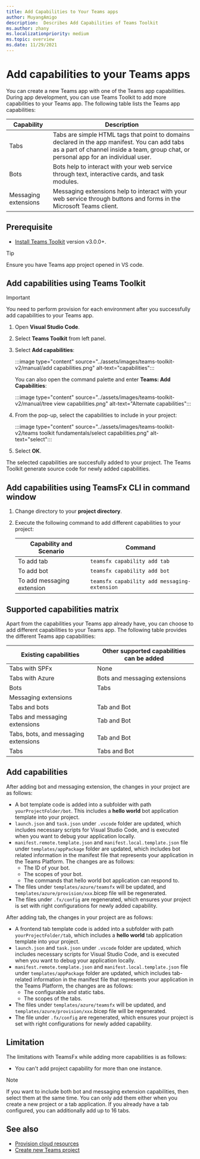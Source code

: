 ```yaml
---
title: Add Capabilities to Your Teams apps
author: MuyangAmigo
description:  Describes Add Capabilities of Teams Toolkit
ms.author: zhany
ms.localizationpriority: medium
ms.topic: overview
ms.date: 11/29/2021
---
```


# Add capabilities to your Teams apps

You can create a new Teams app with one of the Teams app capabilities. During app development, you can use Teams Toolkit to add more capabilities to your Teams app. The following table lists the Teams app capabilities:

|**Capability**|**Description**|
|--------|-------------|
| Tabs |  Tabs are simple HTML tags that point to domains declared in the app manifest. You can add tabs as a part of channel inside a team, group chat, or personal app for an individual user.|
| Bots |  Bots help to interact with your web service through text, interactive cards, and task modules.|
| Messaging extensions | Messaging extensions help to interact with your web service through buttons and forms in the Microsoft Teams client.|

## Prerequisite

* [Install Teams Toolkit](https://marketplace.visualstudio.com/items?itemName=TeamsDevApp.ms-teams-vscode-extension) version v3.0.0+.

> [!TIP]
> Ensure you have Teams app project opened in VS code.

## Add capabilities using Teams Toolkit

> [!IMPORTANT]
> You need to perform provision for each environment after you successfully add capabilities to your Teams app.

1. Open **Visual Studio Code**.
1. Select **Teams Toolkit** from left panel.
1. Select **Add capabilities**:

    :::image type="content" source="../assets/images/teams-toolkit-v2/manual/add capabilities.png" alt-text="capabilities":::

   You can also open the command palette and enter **Teams: Add Capabilities**: 
      
    :::image type="content" source="../assets/images/teams-toolkit-v2/manual/tree view capabilities.png" alt-text="Alternate capabilities":::

1. From the pop-up, select the capabilities to include in your project:

    :::image type="content" source="../assets/images/teams-toolkit-v2/teams toolkit fundamentals/select capabilities.png" alt-text="select":::

1. Select **OK**.

The selected capabilities are succesfully added to your project. The Teams Toolkit generate source code for newly added capabilities.

## Add capabilities using TeamsFx CLI in command window

1. Change directory to your **project directory**.
1. Execute the following command to add different capabilities to your project:

   |Capability and Scenario| Command|
   |-----------------------|----------|
   |To add tab|`teamsfx capability add tab`|
   |To add bot|`teamsfx capability add bot`|
   |To add messaging extension|`teamsfx capability add messaging-extension`|

## Supported capabilities matrix

Apart from the capabilities your Teams app already have, you can choose to add different capabilities to your Teams app. The following table provides the different Teams app capabilities: 

|Existing capabilities|Other supported capabilities can be added|
|--------------------|--------------------|
|Tabs with SPFx|None|
|Tabs with Azure|Bots and messaging extensions|
|Bots|Tabs|
|Messaging extensions| |Tab and Bot||
|Tabs and bots|Tab and Bot|
|Tabs and messaging extensions|Tab and Bot|
|Tabs, bots, and messaging extensions|Tab and Bot|
|Tabs |Tabs and Bot|

## Add capabilities

After adding bot and messaging extension, the changes in your project are as follows:

- A bot template code is added into a subfolder with path `yourProjectFolder/bot`. This includes a **hello world** bot application template into your project.
- `launch.json` and `task.json` under `.vscode` folder are updated, which includes necessary scripts for Visual Studio Code, and is executed when you want to debug your application locally. 
- `manifest.remote.template.json` and `manifest.local.template.json` file under `templates/appPackage` folder are updated, which includes bot related information in the manifest file that represents your application in the Teams Platform. The changes are as follows:
  - The ID of your bot.
  - The scopes of your bot.
  - The commands that hello world bot application can respond to.
- The files under `templates/azure/teamsfx` will be updated, and `templates/azure/provision/xxx`.bicep file will be regenerated.
- The files under `.fx/config` are regenerated, which ensures your project is set with right configurations for newly added capability.

After adding tab, the changes in your project are as follows:

- A frontend tab template code is added into a subfolder with path `yourProjectFolder/tab`, which includes a **hello world** tab application template into your project.
- `launch.json` and `task.json` under `.vscode` folder are updated, which includes necessary scripts for Visual Studio Code, and is executed when you want to debug your application locally. 
- `manifest.remote.template.json` and `manifest.local.template.json` file under `templates/appPackage` folder are updated, which includes tab-related information in the manifest file that represents your application in the Teams Platform, the changes are as follows:
  - The configurable and static tabs.
  - The scopes of the tabs.
- The files under `templates/azure/teamsfx` will be updated, and `templates/azure/provision/xxx`.bicep file will be regenerated.
- The file under `.fx/config` are regenerated, which ensures your project is set with right configurations for newly added capability.

## Limitation

The limitations with TeamsFx while adding more capabilities is as follows:

- You can't add project capability for more than one instance.


> [!NOTE]
> If you want to include both bot and messaging extension capabilities, then select them at the same time. You can only add them either when you create a new project or a tab application.
> If you already have a tab configured, you can additionally add up to 16 tabs. 

## See also

* [Provision cloud resources](provision.md)
* [Create new Teams project](create-new-project.md)
